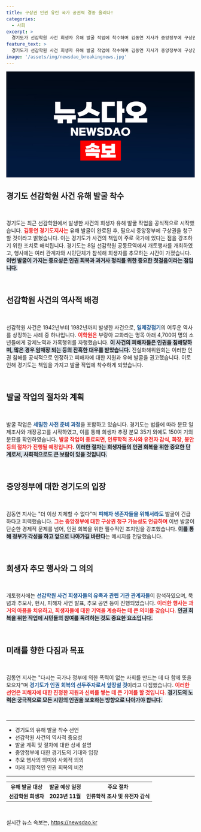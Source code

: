```yaml
---
title: 구상권 인권 유린 국가 공권력 경종 울리다!
categories:
  - 사회
excerpt: >
  경기도가 선감학원 사건 희생자 유해 발굴 작업에 착수하며 김동연 지사가 중앙정부에 구상권 청구 의사를 밝혔습니다. 사건의 진상 규명을 위해 발굴을 추진하며, 피해자 인권 회복의 기틀을 마련할 예정입니다.
feature_text: >
  경기도가 선감학원 사건 희생자 유해 발굴 작업에 착수하며 김동연 지사가 중앙정부에 구상권 청구 의사를 밝혔습니다. 사건의 진상 규명을 위해 발굴을 추진하며, 피해자 인권 회복의 기틀을 마련할 예정입니다.
image: '/assets/img/newsdao_breakingnews.jpg'
---
```


<p><img src="/assets/img/newsdao_breakingnews.jpg" alt="pcversion 속보" /></p>

<h2 data-ke-size="size26">경기도 선감학원 사건 유해 발굴 착수</h2>

<p data-ke-size="size16">&nbsp;</p>

<p>경기도는 최근 선감학원에서 발생한 사건의 희생자 유해 발굴 작업을 공식적으로 시작했습니다. <b><span style="color: #ee2323;">김동연 경기도지사는</span></b> 유해 발굴이 완료된 후, 필요시 중앙정부에 구상권을 청구할 것이라고 밝혔습니다. 이는 경기도가 사건의 책임이 주로 국가에 있다는 점을 강조하기 위한 조치로 해석됩니다. 경기도는 8일 선감학원 공동묘역에서 개토행사를 개최하였고, 행사에는 여러 관계자와 시민단체가 참석해 희생자를 추모하는 시간이 가졌습니다. <b><span style="background-color: #21538527;">이번 발굴이 가지는 중요성은 인권 회복과 과거사 정리를 위한 중요한 첫걸음이라는 점입니다.</span></b></p>

<p data-ke-size="size16">&nbsp;</p>

<h2 data-ke-size="size26">선감학원 사건의 역사적 배경</h2>

<p data-ke-size="size16">&nbsp;</p>

<p>선감학원 사건은 1942년부터 1982년까지 발생한 사건으로, <b><span style="color: #1a5490;">일제강점기</span></b>의 어두운 역사를 상징하는 사례 중 하나입니다. <b><span style="color: #ee2323;">이학원은</span></b> 부랑아 교화라는 명목 아래 4,700여 명의 소년들에게 강제노역과 가혹행위를 자행했습니다. <b><span style="background-color: #21538527;">이 사건의 피해자들은 인권을 침해당하며, 많은 경우 암매장 되는 등의 잔혹한 대우를 받았습니다.</span></b> 진실화해위원회는 이러한 인권 침해를 공식적으로 인정하고 피해자에 대한 지원과 유해 발굴을 권고했습니다. 이로 인해 경기도는 책임을 가지고 발굴 작업에 착수하게 되었습니다.</p>

<p data-ke-size="size16">&nbsp;</p>

<h2 data-ke-size="size26">발굴 작업의 절차와 계획</h2>

<p data-ke-size="size16">&nbsp;</p>

<p>발굴 작업은 <b><span style="color: #1a5490;">세밀한 사전 준비 과정</span></b>을 포함하고 있습니다. 경기도는 법률에 따라 분묘 일제조사와 개장공고를 시작하였고, 이를 통해 희생자 추정 분묘 35기 외에도 150여 기의 분묘를 확인하였습니다. <b><span style="color: #ee2323;">발굴 작업이 종료되면, 인류학적 조사와 유전자 감식, 화장, 봉안 등의 절차가 진행될 예정입니다.</span></b> <b><span style="background-color: #21538527;">이러한 절차는 희생자들의 인권 회복을 위한 중요한 단계로서, 사회적으로도 큰 보람이 있을 것입니다.</span></b></p>

<p data-ke-size="size16">&nbsp;</p>

<h2 data-ke-size="size26">중앙정부에 대한 경기도의 입장</h2>

<p data-ke-size="size16">&nbsp;</p>

<p>김동연 지사는 "더 이상 지체할 수 없다"며 <b><span style="color: #1a5490;">피해자 생존자들을 위해서라도</span></b> 발굴이 긴급하다고 피력했습니다. <b><span style="color: #ee2323;">그는 중앙정부에 대한 구상권 청구 가능성도 언급하며</span></b> 이번 발굴이 단순한 경제적 문제를 넘어, 인권 회복을 위한 필수적인 조치임을 강조했습니다. <b><span style="background-color: #21538527;">이를 통해 정부가 각성을 하고 앞으로 나아가길 바란다</span></b>는 메시지를 전달했습니다.</p>

<p data-ke-size="size16">&nbsp;</p>

<h2 data-ke-size="size26">희생자 추모 행사와 그 의의</h2>

<p data-ke-size="size16">&nbsp;</p>

<p>개토행사에는 <b><span style="color: #1a5490;">선감학원 사건 희생자들의 유족과 관련 기관 관계자들</span></b>이 참석하였으며, 묵념과 추모사, 헌시, 피해자 사연 발표, 추모 공연 등이 진행되었습니다. <b><span style="color: #ee2323;">이러한 행사는 과거의 아픔을 치유하고, 희생자들에 대한 기억을 계승하는 데 큰 의미를 갖습니다.</span></b> <b><span style="background-color: #21538527;">인권 회복을 위한 작업에 시민들의 참여를 독려하는 것도 중요한 요소입니다.</span></b></p>

<p data-ke-size="size16">&nbsp;</p>

<h2 data-ke-size="size26">미래를 향한 다짐과 목표</h2>

<p data-ke-size="size16">&nbsp;</p>

<p>김동연 지사는 "다시는 국가나 정부에 의한 폭력이 없는 사회를 만드는 데 다 함께 뜻을 모으자"며 <b><span style="color: #1a5490;">경기도가 인권 회복의 선두주자로서 앞장설 것</span></b>이라고 다짐했습니다. <b><span style="color: #ee2323;">이러한 선언은 피해자에 대한 진정한 지원과 신뢰를 쌓는 데 큰 기여를 할 것입니다.</span></b> <b><span style="background-color: #21538527;">경기도의 노력은 궁극적으로 모든 시민의 인권을 보호하는 방향으로 나아가야 합니다.</span></b></p>

<p data-ke-size="size16">&nbsp;</p>

<hr>

<ul>
    <li>경기도의 유해 발굴 착수 선언</li>
    <li>선감학원 사건의 역사적 중요성</li>
    <li>발굴 계획 및 절차에 대한 상세 설명</li>
    <li>중앙정부에 대한 경기도의 기대와 입장</li>
    <li>추모 행사의 의미와 사회적 의의</li>
    <li>미래 지향적인 인권 회복의 비전</li>
</ul>

<hr>

<table style="width: 100%; border-collapse: collapse;">
    <tbody>
        <tr>
            <td style="text-align: center; height: 17px;"><b>유해 발굴 대상</b></td>
            <td style="text-align: center; height: 17px;"><b>발굴 예상 일정</b></td>
            <td style="text-align: center; height: 17px;"><b>주요 절차</b></td>
        </tr>
        <tr>
            <td style="text-align: center; height: 17px;"><b>선감학원 희생자</b></td>
            <td style="text-align: center; height: 17px;"><b>2023년 11월</b></td>
            <td style="text-align: center; height: 17px;"><b>인류학적 조사 및 유전자 감식</b></td>
        </tr>
    </tbody>
</table>

<p data-ke-size="size16">&nbsp;</p>
실시간 뉴스 속보는, <a href="https://newsdao.kr" rel="dofollow">https://newsdao.kr</a>


